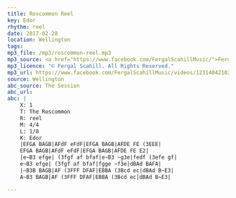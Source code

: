 ```yaml
---
title: Roscommon Reel
key: Edor
rhythm: reel
date: 2017-02-28
location: Wellington 
tags: 
mp3_file: /mp3/roscommon-reel.mp3
mp3_source: <a href="https://www.facebook.com/FergalScahillMusic/">Fergal Scahill</a>, member of <a href="http://www.webanjo3.com/">We Banjo 3</a>
mp3_licence: "© Fergal Scahill. All Rights Reserved."
mp3_url: https://www.facebook.com/FergalScahillMusic/videos/1231404210289245/
source: Wellington
abc_source: The Session
abc_url: 
abc: |
    X: 1
    T: The Roscommon
    R: reel
    M: 4/4
    L: 1/8
    K: Edor
    |EFGA BAGB|AFdF eFdF|EFGA BAGB|AFDE FE (3EEE|
    EFGA BAGB|AFdF eFdF|EFGA BAGB|AFDE FE E2|
    |e~B3 efge| (3fgf af bfaf|e~B3 ~g3e|fedf (3efe gf|
    e~B3 efge| (3fgf af bfaf|fgge ~f3e|dBAd BAFA|
    |~B3B BAGB|AF (3FFF DFAF|EBBA (3Bcd ec|dBAd B~E3|
    A~B3 BAGB|AF (3FFF DFAF|EBBA (3Bcd ec|dBAd B~E3|

---
```

